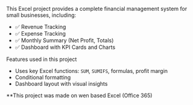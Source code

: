 This Excel project provides a complete financial management system for small businesses, including:

- ✅ Revenue Tracking
- ✅ Expense Tracking
- ✅ Monthly Summary (Net Profit, Totals)
- ✅ Dashboard with KPI Cards and Charts

Features used in this project
- Uses key Excel functions: `SUM`, `SUMIFS`, formulas, profit margin
- Conditional formatting
- Dashboard layout with visual insights

**This project was made on wen based Excel (Office 365)


